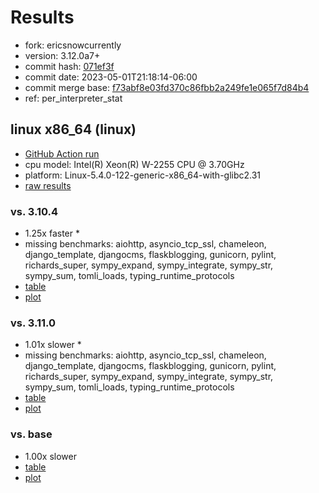 # Results

- fork: ericsnowcurrently
- version: 3.12.0a7+
- commit hash: [071ef3f](https://github.com/ericsnowcurrently/cpython/commit/071ef3f)
- commit date: 2023-05-01T21:18:14-06:00
- commit merge base: [f73abf8e03fd370c86fbb2a249fe1e065f7d84b4](https://github.com/ericsnowcurrently/cpython/commit/f73abf8e03fd370c86fbb2a249fe1e065f7d84b4)
- ref: per_interpreter_stat

## linux x86_64 (linux)

- [GitHub Action run](https://github.com/faster-cpython/benchmarking/actions/runs/4857369219)
- cpu model: Intel(R) Xeon(R) W-2255 CPU @ 3.70GHz
- platform: Linux-5.4.0-122-generic-x86_64-with-glibc2.31
- [raw results](bm-20230501-linux-x86_64-ericsnowcurrently-per_interpreter_stat-3.12.0a7%2B-071ef3f.json)

### vs. 3.10.4

- 1.25x faster \*
- missing benchmarks: aiohttp, asyncio_tcp_ssl, chameleon, django_template, djangocms, flaskblogging, gunicorn, pylint, richards_super, sympy_expand, sympy_integrate, sympy_str, sympy_sum, tomli_loads, typing_runtime_protocols
- [table](bm-20230501-linux-x86_64-ericsnowcurrently-per_interpreter_stat-3.12.0a7%2B-071ef3f-vs-3.10.4.md)
- [plot](bm-20230501-linux-x86_64-ericsnowcurrently-per_interpreter_stat-3.12.0a7%2B-071ef3f-vs-3.10.4.png)

### vs. 3.11.0

- 1.01x slower \*
- missing benchmarks: aiohttp, asyncio_tcp_ssl, chameleon, django_template, djangocms, flaskblogging, gunicorn, pylint, richards_super, sympy_expand, sympy_integrate, sympy_str, sympy_sum, tomli_loads, typing_runtime_protocols
- [table](bm-20230501-linux-x86_64-ericsnowcurrently-per_interpreter_stat-3.12.0a7%2B-071ef3f-vs-3.11.0.md)
- [plot](bm-20230501-linux-x86_64-ericsnowcurrently-per_interpreter_stat-3.12.0a7%2B-071ef3f-vs-3.11.0.png)

### vs. base

- 1.00x slower
- [table](bm-20230501-linux-x86_64-ericsnowcurrently-per_interpreter_stat-3.12.0a7%2B-071ef3f-vs-base.md)
- [plot](bm-20230501-linux-x86_64-ericsnowcurrently-per_interpreter_stat-3.12.0a7%2B-071ef3f-vs-base.png)


